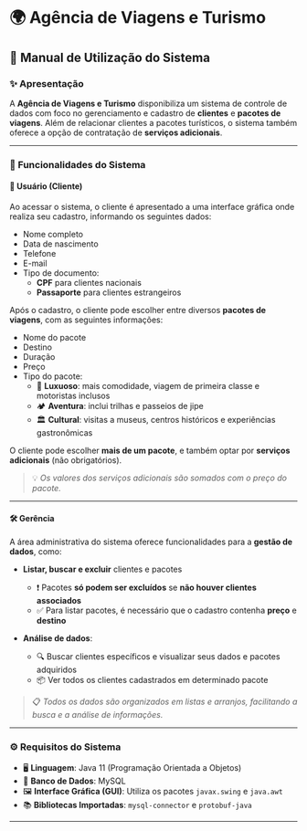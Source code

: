 # 🌍 Agência de Viagens e Turismo

## 📖 Manual de Utilização do Sistema

### ✨ Apresentação

A **Agência de Viagens e Turismo** disponibiliza um sistema de controle de dados com foco no gerenciamento e cadastro de **clientes** e **pacotes de viagens**. Além de relacionar clientes a pacotes turísticos, o sistema também oferece a opção de contratação de **serviços adicionais**.

---

### 🧩 Funcionalidades do Sistema

#### 👤 Usuário (Cliente)

Ao acessar o sistema, o cliente é apresentado a uma interface gráfica onde realiza seu cadastro, informando os seguintes dados:

- Nome completo  
- Data de nascimento  
- Telefone  
- E-mail  
- Tipo de documento:  
  - **CPF** para clientes nacionais  
  - **Passaporte** para clientes estrangeiros  

Após o cadastro, o cliente pode escolher entre diversos **pacotes de viagens**, com as seguintes informações:

- Nome do pacote  
- Destino  
- Duração  
- Preço  
- Tipo do pacote:  
  - 🏨 **Luxuoso**: mais comodidade, viagem de primeira classe e motoristas inclusos
  - 🏕️ **Aventura**: inclui trilhas e passeios de jipe 
  - 🏛️ **Cultural**: visitas a museus, centros históricos e experiências gastronômicas

O cliente pode escolher **mais de um pacote**, e também optar por **serviços adicionais** (não obrigatórios).

> 💡 *Os valores dos serviços adicionais são somados com o preço do pacote.*

---

#### 🛠️ Gerência

A área administrativa do sistema oferece funcionalidades para a **gestão de dados**, como:

- **Listar, buscar e excluir** clientes e pacotes  
  - ❗ Pacotes **só podem ser excluídos** se **não houver clientes associados**
  - ✅ Para listar pacotes, é necessário que o cadastro contenha **preço** e **destino**

- **Análise de dados**:
  - 🔍 Buscar clientes específicos e visualizar seus dados e pacotes adquiridos  
  - 📦 Ver todos os clientes cadastrados em determinado pacote  

> 📋 *Todos os dados são organizados em listas e arranjos, facilitando a busca e a análise de informações.*

---

### ⚙️ Requisitos do Sistema

- 🖥️ **Linguagem**: Java 11 (Programação Orientada a Objetos)  
- 💾 **Banco de Dados**: MySQL  
- 🖼️ **Interface Gráfica (GUI)**: Utiliza os pacotes `javax.swing` e `java.awt`
- 📚 **Bibliotecas Importadas**: `mysql-connector` e `protobuf-java`

---
